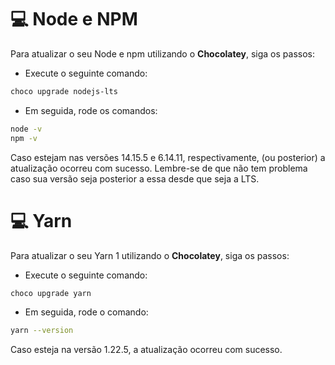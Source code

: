 # 💻 Node e NPM

Para atualizar o seu Node e npm utilizando o **Chocolatey**, siga os passos:

- Execute o seguinte comando:

```bash
choco upgrade nodejs-lts
```

- Em seguida, rode os comandos:

```bash
node -v
npm -v
```

Caso estejam nas versões 14.15.5 e 6.14.11, respectivamente, (ou posterior) a atualização ocorreu com sucesso. Lembre-se de que não tem problema caso sua versão 
seja posterior a essa desde que seja a LTS.

# 💻 Yarn

Para atualizar o seu Yarn 1 utilizando o **Chocolatey**, siga os passos:

- Execute o seguinte comando:

```bash
choco upgrade yarn
```

- Em seguida, rode o comando:

```bash
yarn --version
```

Caso esteja na versão 1.22.5, a atualização ocorreu com sucesso.
